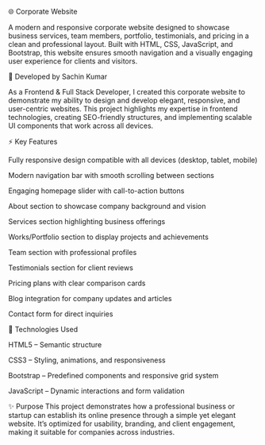 🌐 Corporate Website

A modern and responsive corporate website designed to showcase business services, team members, portfolio, testimonials, and pricing in a clean and professional layout. Built with HTML, CSS, JavaScript, and Bootstrap, this website ensures smooth navigation and a visually engaging user experience for clients and visitors.

🚀 Developed by Sachin Kumar

As a Frontend & Full Stack Developer, I created this corporate website to demonstrate my ability to design and develop elegant, responsive, and user-centric websites. This project highlights my expertise in frontend technologies, creating SEO-friendly structures, and implementing scalable UI components that work across all devices.

⚡ Key Features

Fully responsive design compatible with all devices (desktop, tablet, mobile)

Modern navigation bar with smooth scrolling between sections

Engaging homepage slider with call-to-action buttons

About section to showcase company background and vision

Services section highlighting business offerings

Works/Portfolio section to display projects and achievements

Team section with professional profiles

Testimonials section for client reviews

Pricing plans with clear comparison cards

Blog integration for company updates and articles

Contact form for direct inquiries

🔧 Technologies Used

HTML5 – Semantic structure

CSS3 – Styling, animations, and responsiveness

Bootstrap – Predefined components and responsive grid system

JavaScript – Dynamic interactions and form validation

✨ Purpose
This project demonstrates how a professional business or startup can establish its online presence through a simple yet elegant website. It’s optimized for usability, branding, and client engagement, making it suitable for companies across industries.
